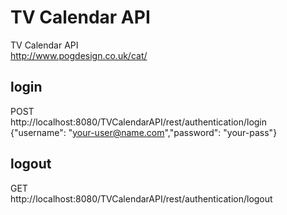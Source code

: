 # TV Calendar API
TV Calendar API  
http://www.pogdesign.co.uk/cat/  

## login  
POST  
http://localhost:8080/TVCalendarAPI/rest/authentication/login  
{"username": "your-user@name.com","password": "your-pass"}  

## logout  
GET  
http://localhost:8080/TVCalendarAPI/rest/authentication/logout  